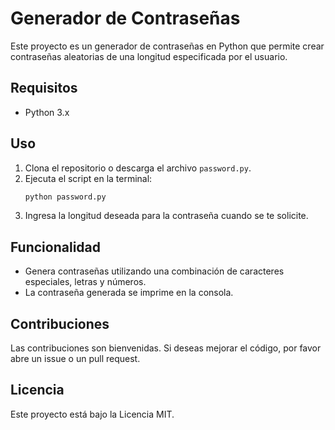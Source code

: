 # Generador de Contraseñas

Este proyecto es un generador de contraseñas en Python que permite crear contraseñas aleatorias de una longitud especificada por el usuario.

## Requisitos

- Python 3.x

## Uso

1. Clona el repositorio o descarga el archivo `password.py`.
2. Ejecuta el script en la terminal:
   ```bash
   python password.py
   ```
3. Ingresa la longitud deseada para la contraseña cuando se te solicite.

## Funcionalidad

- Genera contraseñas utilizando una combinación de caracteres especiales, letras y números.
- La contraseña generada se imprime en la consola.

## Contribuciones

Las contribuciones son bienvenidas. Si deseas mejorar el código, por favor abre un issue o un pull request.

## Licencia

Este proyecto está bajo la Licencia MIT.
